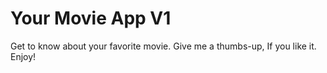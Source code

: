 # Your Movie App V1
 Get to know about your favorite movie. Give me a thumbs-up, If you like it. Enjoy!
